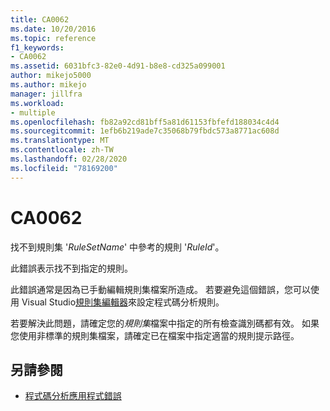 ```yaml
---
title: CA0062
ms.date: 10/20/2016
ms.topic: reference
f1_keywords:
- CA0062
ms.assetid: 6031bfc3-82e0-4d91-b8e8-cd325a099001
author: mikejo5000
ms.author: mikejo
manager: jillfra
ms.workload:
- multiple
ms.openlocfilehash: fb82a92cd81bff5a81d61153fbfefd188034c4d4
ms.sourcegitcommit: 1efb6b219ade7c35068b79fbdc573a8771ac608d
ms.translationtype: MT
ms.contentlocale: zh-TW
ms.lasthandoff: 02/28/2020
ms.locfileid: "78169200"
---
```

# <a name="ca0062"></a>CA0062

找不到規則集 '*RuleSetName*' 中參考的規則 '*RuleId*'。

此錯誤表示找不到指定的規則。

此錯誤通常是因為已手動編輯規則集檔案所造成。 若要避免這個錯誤，您可以使用 Visual Studio[規則集編輯器](../code-quality/working-in-the-code-analysis-rule-set-editor.md)來設定程式碼分析規則。

若要解決此問題，請確定您的*規則集*檔案中指定的所有檢查識別碼都有效。 如果您使用非標準的規則集檔案，請確定已在檔案中指定適當的規則提示路徑。

## <a name="see-also"></a>另請參閱

- [程式碼分析應用程式錯誤](../code-quality/code-analysis-application-errors.md)
